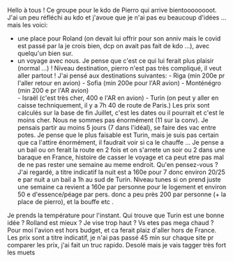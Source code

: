 Hello à tous ! 
Ce groupe pour le kdo de Pierro qui arrive bientoooooooot. 
J'ai un peu réfléchi au kdo et j'avoue que je n'ai pas eu beaucoup d'idées ... mais les voici: 
- une place pour Roland (on devait lui offrir pour son anniv mais le covid est passé par la je crois bien, dcp on avait pas fait de kdo ...), avec quelqu'un bien sur. 
- un voyage avec nous. Je pense que c'est ce qui lui ferait plus plaisir (normal ...) ! Niveau destination, pierro n'est pas très compliqué, il veut aller partout ! J'ai pensé aux destinations suivantes: 
		- Riga (min 200e pr l'aller retour en avion)
		- Sofia (min 200e pour l'AR avion) 
		- Monténégro (min 200 e pr l'AR avion)  
		- Israël (c'est très cher, 400 e l'AR en avion) 
		- Turin (on peut y aller en caisse techniquement, il y a 7h 40 de route de Paris.)
Les prix sont calculés sur la base de fin Juillet, c'est les dates ou il pourrait et c'est le moins cher. 
Nous ne sommes pas énormément (11 sur la conv). Je pensais partir au moins 5 jours (7 dans l'idéal), se faire des vac entre potes. Je pense que le plus faisable est Turin, mais je suis pas certain que ca l'attire énormément, il faudrait voir si ca le chauffe ... Je pense a un bail ou on ferait la route en 2 fois et on s'arrete un soir ou 2 dans une baraque en France, histoire de casser le voyage et ca peut etre pas mal de ne pas rester une semaine au meme endroit. Qu'en pensez-vous ? J'ai regardé, a titre indicatif la nuit est a 160e pour 7 donc environ 20/25 e par nuit a un bail a 1h au sud de Turin. Niveau tunes si on prend juste une semaine ca revient a 160e par personne pour le logement et environ 50 e d'essence/péage par pers. donc a peu près 200 par personne (+ la place de pierro), et la bouffe etc . 

Je prends la température pour l'instant. Qui trouve que Turin est une bonne idée ? Rolland est mieux ? Je vise trop haut ? Vs etes pas mega chaud ?  Pour moi l'avion est hors budget, et ca ferait plaiz d'aller hors de France. Les prix sont a titre indicatif, je n'ai pas passé 45 min sur chaque site pr comparer les prix, j'ai fait un truc rapido. 
Desolé mais je vais tagger très fort les muets 

